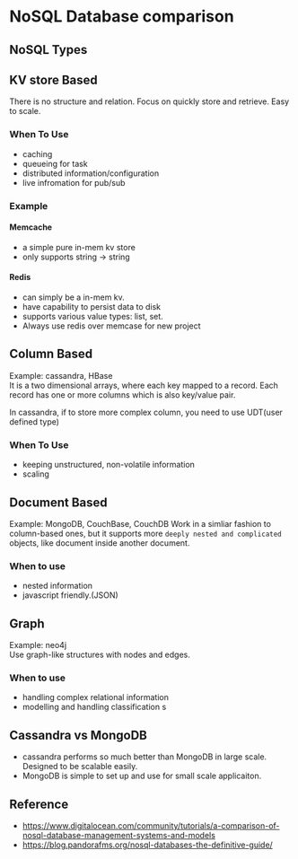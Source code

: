 # NoSQL Database comparison

## NoSQL Types

## KV store Based

There is no structure and relation. Focus on quickly store and retrieve. Easy to scale.

### When To Use

- caching
- queueing for task
- distributed information/configuration
- live infromation for pub/sub

### Example

#### Memcache

- a simple pure in-mem kv store
- only supports string -> string

#### Redis

- can simply be a in-mem kv.
- have capability to persist data to disk
- supports various value types: list, set.
- Always use redis over memcase for new project

## Column Based

Example: cassandra, HBase  
It is a two dimensional arrays, where each key mapped to a record. Each record has one or more columns which is also key/value pair.

In cassandra, if to store more complex column, you need to use UDT(user defined type)

### When To Use
- keeping unstructured, non-volatile information
- scaling

## Document Based

Example: MongoDB, CouchBase, CouchDB
Work in a simliar fashion to column-based ones, but it supports more `deeply nested and complicated` objects, like document inside another document.

### When to use
- nested information
- javascript friendly.(JSON)

## Graph 

Example: neo4j  
Use graph-like structures with nodes and edges.

### When to use

- handling complex relational information
- modelling and handling classification s

## Cassandra vs MongoDB

- cassandra performs so much better than MongoDB in large scale. Designed to be scalable easily.
- MongoDB is simple to set up and use for small scale applicaiton. 

## Reference
- https://www.digitalocean.com/community/tutorials/a-comparison-of-nosql-database-management-systems-and-models
- https://blog.pandorafms.org/nosql-databases-the-definitive-guide/
